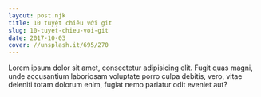 ```yaml
---
layout: post.njk
title: 10 tuyệt chiêu với git
slug: 10-tuyet-chieu-voi-git
date: 2017-10-03
cover: //unsplash.it/695/270
---
```

Lorem ipsum dolor sit amet, consectetur adipisicing elit. Fugit quas magni, unde accusantium laboriosam voluptate porro culpa debitis, vero, vitae deleniti totam dolorum enim, fugiat nemo pariatur odit eveniet aut?
